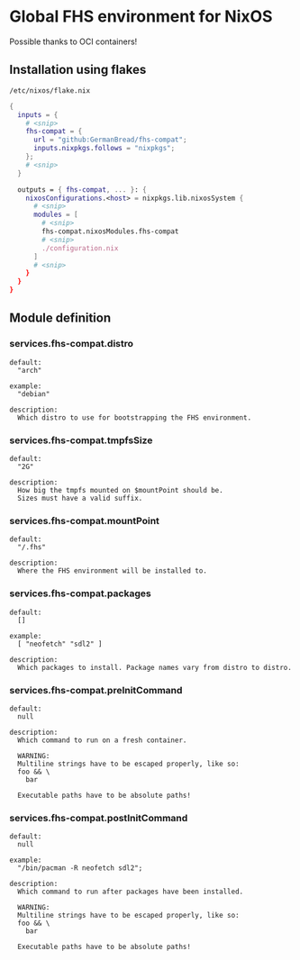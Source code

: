 # Global FHS environment for NixOS

Possible thanks to OCI containers!

## Installation using flakes

`/etc/nixos/flake.nix`
```nix
{
  inputs = {
    # <snip>
    fhs-compat = {
      url = "github:GermanBread/fhs-compat";
      inputs.nixpkgs.follows = "nixpkgs";
    };
    # <snip>
  }

  outputs = { fhs-compat, ... }: {
    nixosConfigurations.<host> = nixpkgs.lib.nixosSystem {
      # <snip>
      modules = [
        # <snip>
        fhs-compat.nixosModules.fhs-compat
        # <snip>
        ./configuration.nix
      ]
      # <snip>
    }
  }
}
```

## Module definition

### services.fhs-compat.**distro**

```
default:
  "arch"

example:
  "debian"

description:
  Which distro to use for bootstrapping the FHS environment.
```

### services.fhs-compat.**tmpfsSize**

```
default:
  "2G"

description:
  How big the tmpfs mounted on $mountPoint should be.
  Sizes must have a valid suffix.
```

### services.fhs-compat.**mountPoint**

```
default:
  "/.fhs"

description:
  Where the FHS environment will be installed to.
```

### services.fhs-compat.**packages**

```
default:
  []

example:
  [ "neofetch" "sdl2" ]

description:
  Which packages to install. Package names vary from distro to distro.
```

### services.fhs-compat.**preInitCommand**

```
default:
  null

description:
  Which command to run on a fresh container.

  WARNING:
  Multiline strings have to be escaped properly, like so:
  foo && \
    bar

  Executable paths have to be absolute paths!
```

### services.fhs-compat.**postInitCommand**

```
default:
  null

example:
  "/bin/pacman -R neofetch sdl2";

description:
  Which command to run after packages have been installed.

  WARNING:
  Multiline strings have to be escaped properly, like so:
  foo && \
    bar

  Executable paths have to be absolute paths!